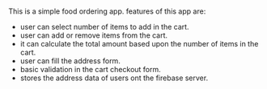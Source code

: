 # 
This is a simple food ordering app.
features of this app are:
* user can select number of items to add in the cart.
* user can add or remove items from the cart.
* it can calculate the total amount based upon the number of items in the cart.
* user can fill the address form.
* basic validation in the cart checkout form.
* stores the address data of users ont the firebase server.
